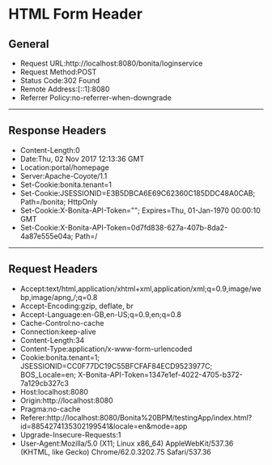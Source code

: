 # HTML Form Header

## General

+ Request URL:http://localhost:8080/bonita/loginservice
+ Request Method:POST
+ Status Code:302 Found
+ Remote Address:[::1]:8080
+ Referrer Policy:no-referrer-when-downgrade

---

## Response Headers

+ Content-Length:0
+ Date:Thu, 02 Nov 2017 12:13:36 GMT
+ Location:portal/homepage
+ Server:Apache-Coyote/1.1
+ Set-Cookie:bonita.tenant=1
+ Set-Cookie:JSESSIONID=E3B5DBCA6E69C62360C185DDC48A0CAB; Path=/bonita; HttpOnly
+ Set-Cookie:X-Bonita-API-Token=""; Expires=Thu, 01-Jan-1970 00:00:10 GMT
+ Set-Cookie:X-Bonita-API-Token=0d7fd838-627a-407b-8da2-4a87e555e04a; Path=/

---

## Request Headers

+ Accept:text/html,application/xhtml+xml,application/xml;q=0.9,image/webp,image/apng,*/*;q=0.8
+ Accept-Encoding:gzip, deflate, br
+ Accept-Language:en-GB,en-US;q=0.9,en;q=0.8
+ Cache-Control:no-cache
+ Connection:keep-alive
+ Content-Length:34
+ Content-Type:application/x-www-form-urlencoded
+ Cookie:bonita.tenant=1; JSESSIONID=CC0F77DC19C55BFCFAF84ECD9523977C; BOS_Locale=en; X-Bonita-API-Token=1347e1ef-4022-4705-b372-7a129cb327c3
+ Host:localhost:8080
+ Origin:http://localhost:8080
+ Pragma:no-cache
+ Referer:http://localhost:8080/Bonita%20BPM/testingApp/index.html?id=8854274135302199541&locale=en&mode=app
+ Upgrade-Insecure-Requests:1
+ User-Agent:Mozilla/5.0 (X11; Linux x86_64) AppleWebKit/537.36 (KHTML, like Gecko) Chrome/62.0.3202.75 Safari/537.36